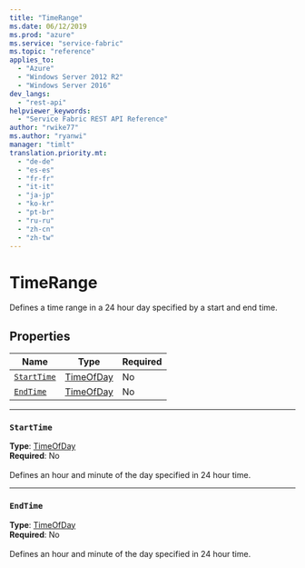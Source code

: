 ```yaml
---
title: "TimeRange"
ms.date: 06/12/2019
ms.prod: "azure"
ms.service: "service-fabric"
ms.topic: "reference"
applies_to: 
  - "Azure"
  - "Windows Server 2012 R2"
  - "Windows Server 2016"
dev_langs: 
  - "rest-api"
helpviewer_keywords: 
  - "Service Fabric REST API Reference"
author: "rwike77"
ms.author: "ryanwi"
manager: "timlt"
translation.priority.mt: 
  - "de-de"
  - "es-es"
  - "fr-fr"
  - "it-it"
  - "ja-jp"
  - "ko-kr"
  - "pt-br"
  - "ru-ru"
  - "zh-cn"
  - "zh-tw"
---
```

# TimeRange

Defines a time range in a 24 hour day specified by a start and end time.

## Properties
| Name | Type | Required |
| --- | --- | --- |
| [`StartTime`](#starttime) | [TimeOfDay](sfclient-model-timeofday.md) | No |
| [`EndTime`](#endtime) | [TimeOfDay](sfclient-model-timeofday.md) | No |

____
### `StartTime`
__Type__: [TimeOfDay](sfclient-model-timeofday.md) <br/>
__Required__: No<br/>
<br/>
Defines an hour and minute of the day specified in 24 hour time.

____
### `EndTime`
__Type__: [TimeOfDay](sfclient-model-timeofday.md) <br/>
__Required__: No<br/>
<br/>
Defines an hour and minute of the day specified in 24 hour time.

